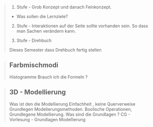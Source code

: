 > 1. Stufe - Grob Konzept und danach Feinkonzept. 
> - Was sollen die Lernziele?
>
> 2. Stufe - Interaktionen auf der Seite sollte vorhanden sein. So dass man Sachen verändern kann.
>
> 3. Stufe - Drehbuch 
>
> Dieses Semester dass Drehbuch fertig stellen


> ## Farbmischmodi 
> 
> Histogramme 
> Brauch ich die Formeln ? 
<!-- Vielleicht später zur Beerechnung -->

> ## 3D - Modellierung 
> 
> Was ist den die Modellierung 
> Einfachheit , keine Querverweise <br>
> Grundlegen Modelierungsmethoden. Boolische Operationen, Grundlegene Modellierung.
> Was sind die Grundlagen ? 
> CG - Vorlesung - Grundlagen Modellierung
